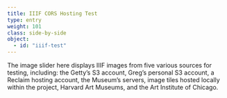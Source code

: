 ```yaml
---
title: IIIF CORS Hosting Test
type: entry
weight: 101
class: side-by-side
object:
  - id: "iiif-test"
---
```


The image slider here displays IIIF images from five various sources for testing, including: the Getty’s S3 account, Greg’s personal S3 account, a Reclaim hosting account, the Museum’s servers, image tiles hosted locally within the project, Harvard Art Museums, and the Art Institute of Chicago.